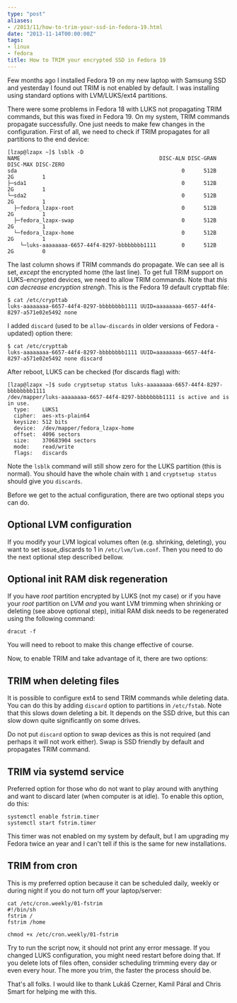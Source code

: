 ```yaml
---
type: "post"
aliases:
- /2013/11/how-to-trim-your-ssd-in-fedora-19.html
date: "2013-11-14T00:00:00Z"
tags:
- linux
- fedora
title: How to TRIM your encrypted SSD in Fedora 19
---
```


Few months ago I installed Fedora 19 on my new laptop with Samsung SSD and
yesterday I found out TRIM is not enabled by default. I was installing using
standard options with LVM/LUKS/ext4 partitions.

There were some problems in Fedora 18 with LUKS not propagating TRIM commands,
but this was fixed in Fedora 19. On my system, TRIM commands propagate
successfully. One just needs to make few changes in the configuration. First
of all, we need to check if TRIM propagates for all partitions to the end
device:

    [lzap@lzapx ~]$ lsblk -D
    NAME                                            DISC-ALN DISC-GRAN DISC-MAX DISC-ZERO
    sda                                                    0      512B       2G         1
    ├─sda1                                                 0      512B       2G         1
    └─sda2                                                 0      512B       2G         1
      ├─fedora_lzapx-root                                  0      512B       2G         1
      ├─fedora_lzapx-swap                                  0      512B       2G         1
      └─fedora_lzapx-home                                  0      512B       2G         1
        └─luks-aaaaaaaa-6657-44f4-8297-bbbbbbbb1111        0      512B       2G         0

The last column shows if TRIM commands do propagate. We can see all is set,
*except* the encrypted home (the last line). To get full TRIM support on
LUKS-encrypted devices, we need to allow TRIM commands. Note that *this can
decrease encryption strengh*. This is the Fedora 19 default crypttab file:

    $ cat /etc/crypttab
    luks-aaaaaaaa-6657-44f4-8297-bbbbbbbb1111 UUID=aaaaaaaa-6657-44f4-8297-a571e02e5492 none

I added `discard` (used to be `allow-discards` in older versions of Fedora - updated) option there:

    $ cat /etc/crypttab
    luks-aaaaaaaa-6657-44f4-8297-bbbbbbbb1111 UUID=aaaaaaaa-6657-44f4-8297-a571e02e5492 none discard

After reboot, LUKS can be checked (for discards flag) with:

    [lzap@lzapx ~]$ sudo cryptsetup status luks-aaaaaaaa-6657-44f4-8297-bbbbbbbb1111
    /dev/mapper/luks-aaaaaaaa-6657-44f4-8297-bbbbbbbb1111 is active and is in use.
      type:    LUKS1
      cipher:  aes-xts-plain64
      keysize: 512 bits
      device:  /dev/mapper/fedora_lzapx-home
      offset:  4096 sectors
      size:    370683904 sectors
      mode:    read/write
      flags:   discards

Note the `lsblk` command will still show zero for the LUKS partition (this is
normal). You should have the whole chain with `1` and `cryptsetup status`
should give you `discards`.

Before we get to the actual configuration, there are two optional steps you
can do.

Optional LVM configuration
--------------------------

If you modify your LVM logical volumes often (e.g. shrinking, deleting), you
want to set issue\_discards to 1 in `/etc/lvm/lvm.conf`. Then you need to do
the next optional step described bellow.

Optional init RAM disk regeneration
-----------------------------------

If you have *root* partition encrypted by LUKS (not my case) or if you have
your *root* partition on LVM *and* you want LVM trimming when shrinking or
deleting (see above optional step), initial RAM disk needs to be regenerated
using the following command:

    dracut -f

You will need to reboot to make this change effective of course.

Now, to enable TRIM and take advantage of it, there are two options:

TRIM when deleting files
------------------------

It is possible to configure ext4 to send TRIM commands while deleting data.
You can do this by adding `discard` option to partitions in `/etc/fstab`. Note
that this slows down deleting a bit. It depends on the SSD drive, but this can
slow down quite significantly on some drives.

Do not put `discard` option to swap devices as this is not required (and
perhaps it will not work either). Swap is SSD friendly by default and
propagates TRIM command.

TRIM via systemd service
------------------------

Preferred option for those who do not want to play around with anything and
want to discard later (when computer is at idle). To enable this option, do
this:

    systemctl enable fstrim.timer
    systemctl start fstrim.timer

This timer was not enabled on my system by default, but I am upgrading my
Fedora twice an year and I can't tell if this is the same for new
installations.

TRIM from cron
--------------

This is my preferred option because it can be scheduled daily, weekly or
during night if you do not turn off your laptop/server:

    cat /etc/cron.weekly/01-fstrim
    #!/bin/sh
    fstrim /
    fstrim /home

    chmod +x /etc/cron.weekly/01-fstrim

Try to run the script now, it should not print any error message. If you
changed LUKS configuration, you might need restart before doing that. If you
delete lots of files often, consider scheduling trimming every day or even
every hour. The more you trim, the faster the process should be.

That's all folks. I would like to thank Lukáš Czerner, Kamil Páral and Chris
Smart for helping me with this.


